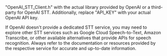 "OpenAI_STT_Client.h" with the actual library provided by OpenAI or a third-party for OpenAI STT. Additionally, replace "API_KEY" with your actual OpenAI API key.

If OpenAI doesn't provide a dedicated STT service, you may need to explore other STT services such as Google Cloud Speech-to-Text, Amazon Transcribe, or other available alternatives that provide APIs for speech recognition. Always refer to the documentation or resources provided by the respective service for accurate and up-to-date information.
